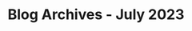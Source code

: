 ---
layout: category
title: "Blog Archives - July 2023" 
category: "year-2023"
lang: en
permalink: '/category/2023/07/'
pagination:
    enabled: true
    category: ["year-2023", "month-07"]
    permalink: /page/:num/
    locale: en
---